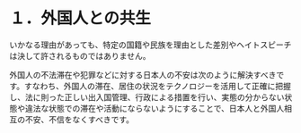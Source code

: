 # １．外国人との共生

いかなる理由があっても、特定の国籍や民族を理由とした差別やヘイトスピーチは決して許されるものではありません。

外国人の不法滞在や犯罪などに対する日本人の不安は次のように解決すべきです。すなわち、外国人の滞在、居住の状況をテクノロジーを活用して正確に把握し、法に則った正しい出入国管理、行政による措置を行い、実態の分からない状態や違法な状態での滞在や活動にならないようにすることで、日本人と外国人相互の不安、不信をなくすべきです。
